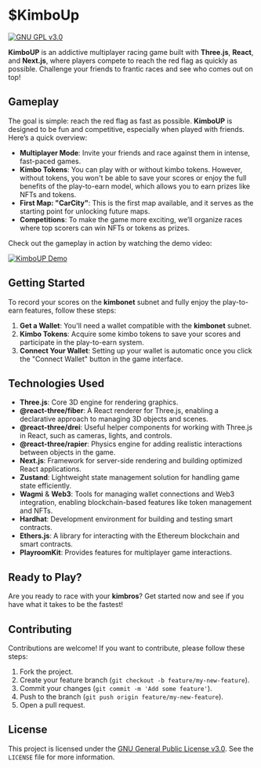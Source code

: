 # $KimboUp

[![GNU GPL v3.0](https://img.shields.io/badge/licence-GNU%20GPL%20v3.0-blue)](https://github.com/dalil01/KimboUp/blob/main/LICENSE)

**KimboUP** is an addictive multiplayer racing game built with **Three.js**, **React**, and **Next.js**, where players compete to reach the red flag as quickly as possible. Challenge your friends to frantic races and see who comes out on top!

## Gameplay

The goal is simple: reach the red flag as fast as possible. **KimboUP** is designed to be fun and competitive, especially when played with friends. Here’s a quick overview:

- **Multiplayer Mode**: Invite your friends and race against them in intense, fast-paced games.
- **Kimbo Tokens**: You can play with or without kimbo tokens. However, without tokens, you won't be able to save your scores or enjoy the full benefits of the play-to-earn model, which allows you to earn prizes like NFTs and tokens.
- **First Map: "CarCity"**: This is the first map available, and it serves as the starting point for unlocking future maps.
- **Competitions**: To make the game more exciting, we’ll organize races where top scorers can win NFTs or tokens as prizes.

Check out the gameplay in action by watching the demo video:

[![KimboUP Demo](https://img.youtube.com/vi/YOUR_VIDEO_ID/0.jpg)](https://drive.google.com/file/d/1YRTUFB3LGz89Y4iRrp1PJL_WMVHy-YgN/view)

## Getting Started

To record your scores on the **kimbonet** subnet and fully enjoy the play-to-earn features, follow these steps:

1. **Get a Wallet**: You'll need a wallet compatible with the **kimbonet** subnet.
2. **Kimbo Tokens**: Acquire some kimbo tokens to save your scores and participate in the play-to-earn system.
3. **Connect Your Wallet**: Setting up your wallet is automatic once you click the "Connect Wallet" button in the game interface.

## Technologies Used

- **Three.js**: Core 3D engine for rendering graphics.
- **@react-three/fiber**: A React renderer for Three.js, enabling a declarative approach to managing 3D objects and scenes.
- **@react-three/drei**: Useful helper components for working with Three.js in React, such as cameras, lights, and controls.
- **@react-three/rapier**: Physics engine for adding realistic interactions between objects in the game.
- **Next.js**: Framework for server-side rendering and building optimized React applications.
- **Zustand**: Lightweight state management solution for handling game state efficiently.
- **Wagmi** & **Web3**: Tools for managing wallet connections and Web3 integration, enabling blockchain-based features like token management and NFTs.
- **Hardhat**: Development environment for building and testing smart contracts.
- **Ethers.js**: A library for interacting with the Ethereum blockchain and smart contracts.
- **PlayroomKit**: Provides features for multiplayer game interactions.

## Ready to Play?

Are you ready to race with your **kimbros**? Get started now and see if you have what it takes to be the fastest!

## Contributing

Contributions are welcome! If you want to contribute, please follow these steps:

1. Fork the project.
2. Create your feature branch (`git checkout -b feature/my-new-feature`).
3. Commit your changes (`git commit -m 'Add some feature'`).
4. Push to the branch (`git push origin feature/my-new-feature`).
5. Open a pull request.

## License

This project is licensed under the [GNU General Public License v3.0](https://www.gnu.org/licenses/gpl-3.0.html). See the `LICENSE` file for more information.

